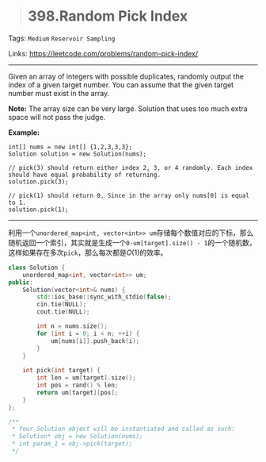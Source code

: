 > # 398.Random Pick Index

Tags: `Medium` `Reservoir Sampling`

Links: https://leetcode.com/problems/random-pick-index/

------

Given an array of integers with possible duplicates, randomly output the index of a given target number. You can assume that the given target number must exist in the array.

**Note:**
The array size can be very large. Solution that uses too much extra space will not pass the judge.

**Example:**

```
int[] nums = new int[] {1,2,3,3,3};
Solution solution = new Solution(nums);

// pick(3) should return either index 2, 3, or 4 randomly. Each index should have equal probability of returning.
solution.pick(3);

// pick(1) should return 0. Since in the array only nums[0] is equal to 1.
solution.pick(1);
```

-----

利用一个`unordered_map<int, vector<int>> um`存储每个数值对应的下标，那么随机返回一个索引，其实就是生成一个`0-um[target].size() - 1`的一个随机数，这样如果存在多次`pick`，那么每次都是$O(1)$的效率。

```c++
class Solution {
    unordered_map<int, vector<int>> um;
public:
    Solution(vector<int>& nums) {
        std::ios_base::sync_with_stdio(false);
	    cin.tie(NULL);
	    cout.tie(NULL);

        int n = nums.size();
        for (int i = 0; i < n; ++i) {
            um[nums[i]].push_back(i);
        }
    }
    
    int pick(int target) {
        int len = um[target].size();
        int pos = rand() % len;
        return um[target][pos];
    }
};

/**
 * Your Solution object will be instantiated and called as such:
 * Solution* obj = new Solution(nums);
 * int param_1 = obj->pick(target);
 */
```

